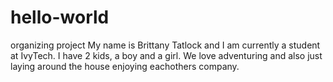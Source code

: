 # hello-world
organizing project
My name is Brittany Tatlock and I am currently a student at IvyTech. I have 2 kids, a boy and a girl. We love adventuring and also just laying around the house enjoying eachothers company. 
